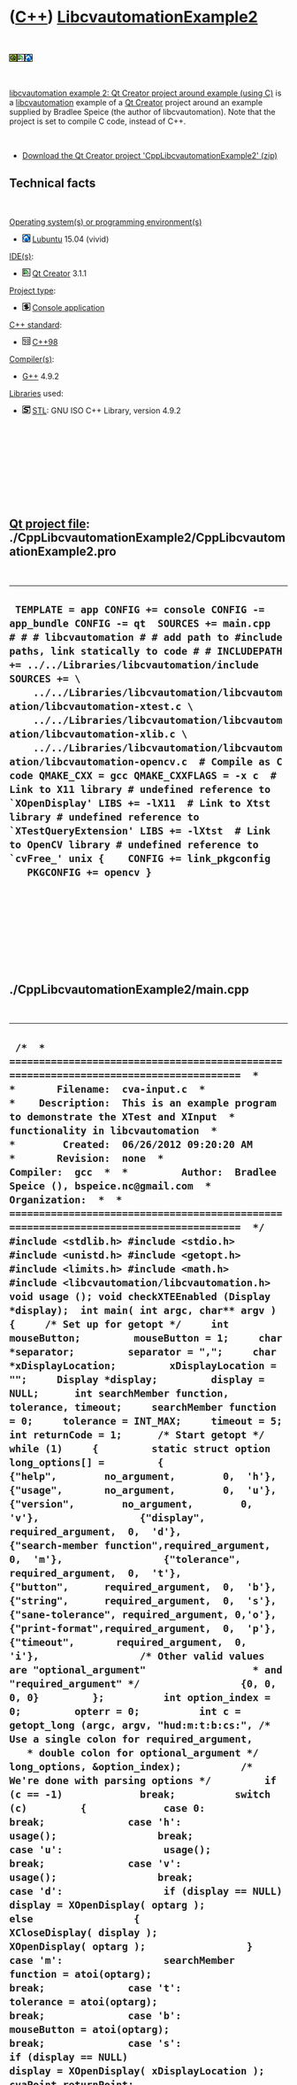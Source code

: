 



 

 

 

 

 

([C++](Cpp.md)) [LibcvautomationExample2](CppLibcvautomationExample2.md)
==========================================================================

 

![Qt](PicQt.png)![Qt
Creator](PicQtCreator.png)![Lubuntu](PicLubuntu.png)

 

[libcvautomation example 2: Qt Creator project around example (using
C)](CppLibcvautomationExample2.md) is a
[libcvautomation](CppLibcvautomation.md) example of a [Qt
Creator](CppQtCreator.md) project around an example supplied by Bradlee
Speice (the author of libcvautomation). Note that the project is set to
compile C code, instead of C++.

 

-   [Download the Qt Creator project
    'CppLibcvautomationExample2' (zip)](CppLibcvautomationExample2.zip)

Technical facts
---------------

 

[Operating system(s) or programming environment(s)](CppOs.md)

-   ![Lubuntu](PicLubuntu.png) [Lubuntu](CppLubuntu.md) 15.04 (vivid)

[IDE(s)](CppIde.md):

-   ![Qt Creator](PicQtCreator.png) [Qt Creator](CppQtCreator.md) 3.1.1

[Project type](CppQtProjectType.md):

-   ![console](PicConsole.png) [Console
    application](CppConsoleApplication.md)

[C++ standard](CppStandard.md):

-   ![C++98](PicCpp98.png) [C++98](Cpp98.md)

[Compiler(s)](CppCompiler.md):

-   [G++](CppGpp.md) 4.9.2

[Libraries](CppLibrary.md) used:

-   ![STL](PicStl.png) [STL](CppStl.md): GNU ISO C++ Library, version
    4.9.2

 

 

 

 

 

[Qt project file](CppQtProjectFile.md): ./CppLibcvautomationExample2/CppLibcvautomationExample2.pro
----------------------------------------------------------------------------------------------------

 

  ------------------------------------------------------------------------------------------------------------------------------------------------------------------------------------------------------------------------------------------------------------------------------------------------------------------------------------------------------------------------------------------------------------------------------------------------------------------------------------------------------------------------------------------------------------------------------------------------------------------------------------------------------------------------------------------------------------------------------------------------------------------------------------------------------------------------------------------------------
  ``  TEMPLATE = app CONFIG += console CONFIG -= app_bundle CONFIG -= qt  SOURCES += main.cpp  # # # libcvautomation # # add path to #include paths, link statically to code # # INCLUDEPATH += ../../Libraries/libcvautomation/include SOURCES += \     ../../Libraries/libcvautomation/libcvautomation/libcvautomation-xtest.c \     ../../Libraries/libcvautomation/libcvautomation/libcvautomation-xlib.c \     ../../Libraries/libcvautomation/libcvautomation/libcvautomation-opencv.c  # Compile as C code QMAKE_CXX = gcc QMAKE_CXXFLAGS = -x c  # Link to X11 library # undefined reference to `XOpenDisplay' LIBS += -lX11  # Link to Xtst library # undefined reference to `XTestQueryExtension' LIBS += -lXtst  # Link to OpenCV library # undefined reference to `cvFree_' unix {    CONFIG += link_pkgconfig    PKGCONFIG += opencv } ``
  ------------------------------------------------------------------------------------------------------------------------------------------------------------------------------------------------------------------------------------------------------------------------------------------------------------------------------------------------------------------------------------------------------------------------------------------------------------------------------------------------------------------------------------------------------------------------------------------------------------------------------------------------------------------------------------------------------------------------------------------------------------------------------------------------------------------------------------------------------

 

 

 

 

 

./CppLibcvautomationExample2/main.cpp
-------------------------------------

 

  ------------------------------------------------------------------------------------------------------------------------------------------------------------------------------------------------------------------------------------------------------------------------------------------------------------------------------------------------------------------------------------------------------------------------------------------------------------------------------------------------------------------------------------------------------------------------------------------------------------------------------------------------------------------------------------------------------------------------------------------------------------------------------------------------------------------------------------------------------------------------------------------------------------------------------------------------------------------------------------------------------------------------------------------------------------------------------------------------------------------------------------------------------------------------------------------------------------------------------------------------------------------------------------------------------------------------------------------------------------------------------------------------------------------------------------------------------------------------------------------------------------------------------------------------------------------------------------------------------------------------------------------------------------------------------------------------------------------------------------------------------------------------------------------------------------------------------------------------------------------------------------------------------------------------------------------------------------------------------------------------------------------------------------------------------------------------------------------------------------------------------------------------------------------------------------------------------------------------------------------------------------------------------------------------------------------------------------------------------------------------------------------------------------------------------------------------------------------------------------------------------------------------------------------------------------------------------------------------------------------------------------------------------------------------------------------------------------------------------------------------------------------------------------------------------------------------------------------------------------------------------------------------------------------------------------------------------------------------------------------------------------------------------------------------------------------------------------------------------------------------------------------------------------------------------------------------------------------------------------------------------------------------------------------------------------------------------------------------------------------------------------------------------------------------------------------------------------------------------------------------------------------------------------------------------------------------------------------------------------------------------------------------------------------------------------------------------------------------------------------------------------------------------------------------------------------------------------------------------------------------------------------------------------------------------------------------------------------------------------------------------------------------------------------------------------------------------------------------------------------------------------------------------------------------------------------------------------------------------------------------------------------------------------------------------------------------------------------------------------------------------------------------------------------------------------------------------------------------------------------------------------------------------------------------------------------------------------------------------------------------------------------------------------------------------------------------------------------------------------------------------------------------------------------------------------------------------------------------------------------------------------------------------------------------------------------------------------------------------------------------------------------------------------------------------------------------------------------------------------------------------------------------------------------------------------------------------------------------------------------------------------------------------------------------------------------------------------------------------------------------------------------------------------------------------------------------------------------------------------------------------------------------------------------------------------------------------------------------------------------------------------------------------------------------------------------------------------------------------------------------------------------------------------------------------------------------------------------------------------------------------------------------------------------------------------------------------------------------------------------------------------------------------------------------------------------------------------------------------------------------------------------------------------------------------------------------------------------------------------------------------------------------------------------------------------------------------------------------------------------------------------------------------------------------------------------------------------------------------------------------------------------------------------------------------------------------------------------------------------------------------------------------------------------------------------------------------------------------------------------------------------------------------------------------------------------------------------------------------------------------------------------------------------------------------------------------------------------------------------------------------------------------------------------------------------------------------------------------------------------------------------------------------------------------------------------------------------------------------------------------------------------------------------------------------------------------------------------------------------------------------------------------------------------------------------------------------------------------------------------------------------------------------------------------------------------------------------------------------------------------------------------------------------------------------------------------------------------------------------------------------------------------------------------------------------------------------------------------------------------------------------------------------------------------------------------------------------------------------------------------------------------------------------------------------------------------------------------------------------------------------------------------------------------------------------------------------------------------------------------------------------------------------------------------------------------------------------------------------------------------------------------------------------------------------------------------------------------------------------------------------------------------------------------------------------------------------------------------------------------------------------------------------------------------------------------------------------------------------------------------------------------------------------------------------------------------------------------------------------------------------------------------------------------------------------------------------------------------------------------------------------------------------------------------------------------------------------------------------------------------------------------------------------------------------------------------------------------------------------------------------------------------------------------------------------------------------------------------------------------------------------------------------------------------------------------------------------------------------------------------------------------------------------------------------------------------------------------------------------------------------------------------------------------------------------------------------------------------------------------------------------------------------------------------------------------------------------------------------------------------------------------------------------------------------------------------------------------------------------------------------------------------------------------------------------------------------------------------------------------------------------------------------------------------------------------------------------------------------------------------------------------------------------------------------------------------------------------------------------------------------------------------------------------------------------------------------------------------------------------------------------------------------------------------------------------------------------------------------------------------------------------------------------------------------------------------------------------------------------------------------------------------------------------------------------------------------------------------------------------------------------------------------------------------------------------------------------------------------------------------------------------------------------------------------------------------------------------------------------------------------------------------------------------------------------------------------------------------------------------------------------------------------------------------------------
  ``  /*  * =====================================================================================  *  *       Filename:  cva-input.c  *  *    Description:  This is an example program to demonstrate the XTest and XInput  *                  functionality in libcvautomation  *  *        Created:  06/26/2012 09:20:20 AM  *       Revision:  none  *       Compiler:  gcc  *  *         Author:  Bradlee Speice (), bspeice.nc@gmail.com  *   Organization:  *  * =====================================================================================  */ #include <stdlib.h> #include <stdio.h> #include <unistd.h> #include <getopt.h> #include <limits.h> #include <math.h>  #include <libcvautomation/libcvautomation.h>  void usage (); void checkXTEEnabled (Display *display);  int main( int argc, char** argv ) {     /* Set up for getopt */     int mouseButton;         mouseButton = 1;     char *separator;         separator = ",";     char *xDisplayLocation;         xDisplayLocation = "";     Display *display;         display = NULL;      int searchMember function, tolerance, timeout;     searchMember function = 0;     tolerance = INT_MAX;     timeout = 5;      int returnCode = 1;      /* Start getopt */     while (1)     {         static struct option long_options[] =         {                 {"help",        no_argument,        0,  'h'},                 {"usage",       no_argument,        0,  'u'},                 {"version",        no_argument,        0,  'v'},                 {"display",     required_argument,  0,  'd'},                 {"search-member function",required_argument,    0,  'm'},                 {"tolerance",   required_argument,  0,  't'},                 {"button",      required_argument,  0,  'b'},                 {"string",      required_argument,  0,  's'},                 {"sane-tolerance", required_argument, 0,'o'},                 {"print-format",required_argument,  0,  'p'},                 {"timeout",       required_argument,  0,  'i'},                 /* Other valid values are "optional_argument"                  * and "required_argument" */                 {0, 0, 0, 0}         };          int option_index = 0;         opterr = 0;          int c = getopt_long (argc, argv, "hud:m:t:b:cs:", /* Use a single colon for required_argument,                                                            * double colon for optional_argument */                             long_options, &option_index);          /* We're done with parsing options */         if (c == -1)             break;          switch (c)         {             case 0:                 break;              case 'h':                 usage();                 break;              case 'u':                 usage();                 break;              case 'v':                 usage();                 break;              case 'd':                 if (display == NULL)                     display = XOpenDisplay( optarg );                 else                 {                     XCloseDisplay( display );                     XOpenDisplay( optarg );                 }              case 'm':                 searchMember function = atoi(optarg);                 break;              case 't':                 tolerance = atoi(optarg);                 break;              case 'b':                 mouseButton = atoi(optarg);                 break;              case 's':                 if (display == NULL)                     display = XOpenDisplay( xDisplayLocation );                 cvaPoint returnPoint;                 returnPoint = xte_commandString( display, optarg, mouseButton, searchMember function, tolerance, timeout );                  if (returnPoint.x == -2 && returnPoint.y == -2)                 {                     /* Not an error, just that the command didn't use returnPoint */                     printf("%s\n", optarg);                     returnCode = 0;                 }                  else if (returnPoint.x != -1 && returnPoint.y != -1)                 {                     printf("%s%s%i%s%i\n", optarg, separator, returnPoint.x, separator, returnPoint.y);                     returnCode = 0;                 }                  break;              case 'o':                 tolerance = atoi(optarg);                 /* Provide a more sane way to configure tolerance:                  * --sane-tolerance=100 ~= INT_MAX */                 tolerance = pow(1.2397076, tolerance);                 break;              case 'i':                 timeout = atoi(optarg);                 break;              case '?':                 /* Error routine */                 break;              default:                 fprintf( stderr, "Unknown option..." );                 exit(0);         };     }      if ( display != NULL )         XCloseDisplay( display );      return returnCode; }  /*  * ===  FUNCTION  ======================================================================  *         Name:  usage  *  Description:  I really shouldn't need to write this  * =====================================================================================  */ void usage ( ) {         fprintf( stderr, "\ Libcvautomation version: %s\n\ cva-input -s <command_string>\n\ \n\ The cva-input program demonstrates the XTest section of libcvautomation.\n\ The return code is 1 if there are no commands given, or if all commands fail.\n\ It is 0 otherwise.\n\ \n\ Usage: \n\ \n\ \t-h, --help:\t\tDisplay this usage message.\n\ \t-u, --usage:\t\tDisplay this usage message.\n\ \t-d, --display:\t\tSpecify the X display to use.\n\ \t-m, --search-member function:\tSpecify a member function to search by. See `cva-match --help\'\n\ \t\t\t\tfor more information on this.\n\ \t-t, --tolerance:\tSpecify how strict the match is.\n\ \t-b, --button:\t\tSpecify the mouse button to press (default 1).\n\ \t-c, --center:\t\tInstead of matching the top-left corner of an image,\n\ \t\t\t\tmatch the center of the image.\n\ \t-o, --sane-tolerance:\tSet the tolerance using a scale of 1-100,\n\ \t-i, --timeout:\t\tSpecify the timeout to use when using the 'waitfor' function\n\ \t-s, --string:\t\tCommand string - see below.\n\ \t\t\t\tPlease make sure to use the '-t' or '-o' options when using this.\n\ \n\ This program works kind of like a mini-language. All options\n\ are parsed left-to-right, and executed right there. Thus, specifying \"--display\"\n\ at different places in the options will cause this program to use the most recent\n\ given display.\n\ Available commands:\n\ \tmouseclick:\tClick the mouse in-place.\n\ \timouseclick:\tClick the mouse at an image's top-left corner.\n\ \ticmouseclick:\tClick the mouse at an image's center.\n\ \tmousexy:\tMove the mouse to the given coordinate.\n\ \tmouserxy:\tMove the mouse by the given x and y values (relative motion).\n\ \tmouseimage:\tMove the mouse to an image's top-left corner.\n\ \tcmouseimage:\tMove the mouse to an image's center.\n\ \tmousedown:\tPush and leave down a mouse button.\n\ \tmouseup:\tRelease a mouse button.\n\ \tmousejiggle:\tJiggle the mouse (helps to activate some widgets).\n\ \tmousescrollu:\tScroll the mouse wheel up.\n\ \tmousescrolld:\tScroll the mouse wheel down.\n\ \tmouselocation:\tReturn the location of the mouse.\n\ \tkeyclick:\tClick a keyboard button.\n\ \tkeydown:\tPush and leave down a keyboard button.\n\ \tkeyup:\tRelease a keyboard button.\n\ \tkeystring:\tInput a string of keys to X11.\n\ \twaitfor:\tWait for an image to be displayed.\n\ \n\ If you have any questions, comments, concerns, email <%s>.\n\n", LIBCVAUTOMATION_VERSION, LIBCVAUTOMATION_BUGREPORT );      exit (0);  }       /* -----  end of function usage  ----- */  void checkXTEEnabled ( Display *display ) {     /* Make sure we have the XTest Extensions enabled.      * This is a quick wrapper. */     if (! xte_XTestSupported( display ))     {         printf("The XTest extension is not supported! Aborting...");         exit(255);     } }  /* Doxygen Information */ /** \file cva-input.c  * \brief The cva-input program to demonstrate Libcvautomation's XTest functionality  * \author Bradlee Speice <bspeice@uncc.edu>  */  /* The biggest purpose of documenting this code is to trick doxygen into making a man page for it. */ /** \page cva-input  *  * \author Bradlee Speice <bspeice@uncc.edu>  * \section usage Usage:  * This program works kind of like a mini-language. All options are parsed left-to-right, and executed right there. Thus, specifying "--display" at different places in the options will cause this program to use the most recent given display.  * The return code is 1 if there are no commands given, or if all commands fail. It is 0 otherwise.  * \section example Example Usage:  * Click the mouse:  *  * cva-input -s 'click 1'  *  * Press key 'a':  *  * cva-input -s 'keyclick a'  *  * \section options Full Options:  *  * -h, --help:            Display this usage message.  *  * -u, --usage:           Display this usage message.  *  * -d, --display:     Specify the X display to use.  *  * -m, --search-member function:  Specify a member function to search by. See <tt>cva-match --help</tt> for more information on this.  *  * -t, --tolerance:       Specify how strict the match is.  *  * -b, --button:      Specify the mouse button to press (default 1).  *  * -c, --center:      Instead of matching the top-left corner of an image, match the center of the image.  *  * -o, --sane-tolerance: Set the tolerance using a scale of 1-100, rather than INT_MIN to INT_MAX (100 ~= INT_MAX)  *  * -s, --string:      Command string - see below.  *  * -i, --timeout:       Specify the timeout to use when using the 'waitfor' command  *  *  * \section commands Full Command List:  * \c mouseclick:   Click the mouse in-place.  *  * \c imouseclick:  Click the mouse at an image's top-left corner.  *  * \c icmouseclick: Click the mouse at an image's center.  *  * \c mousexy:  Move the mouse to the given coordinate.  *  * \c mouserxy: Move the mouse by the given x and y values (relative motion).  *  * \c mouseimage:   Move the mouse to an image's top-left corner.  *  * \c cmouseimage:  Move the mouse to an image's center.  *  * \c mousedown:    Push and leave down a mouse button.  *  * \c mouseup:  Release a mouse button.  *  * \c mousejiggle:  Jiggle the mouse (helps to activate some widgets).  *  * \c mousescrollu: Scroll the mouse wheel up  *  * \c mousescrolld: Scroll the mouse wheel down  *  * \c mouselocation: Return the current location of the mouse  *  * \c keyclick: Click a keyboard button.  *  * \c keydown:  Push and leave down a keyboard button.  *  * \c keyup:    Release a keyboard button.  *  * \c keystring:    Input a string of keys to X11.  *  * \c waitfor:  Wait for an image to be displayed  *  * \section contact Contact Information:  * Questions? Comments? Concerns? Suggestions? Send all feedback to Bradlee Speice at <bspeice@uncc.edu>  */ ``
  ------------------------------------------------------------------------------------------------------------------------------------------------------------------------------------------------------------------------------------------------------------------------------------------------------------------------------------------------------------------------------------------------------------------------------------------------------------------------------------------------------------------------------------------------------------------------------------------------------------------------------------------------------------------------------------------------------------------------------------------------------------------------------------------------------------------------------------------------------------------------------------------------------------------------------------------------------------------------------------------------------------------------------------------------------------------------------------------------------------------------------------------------------------------------------------------------------------------------------------------------------------------------------------------------------------------------------------------------------------------------------------------------------------------------------------------------------------------------------------------------------------------------------------------------------------------------------------------------------------------------------------------------------------------------------------------------------------------------------------------------------------------------------------------------------------------------------------------------------------------------------------------------------------------------------------------------------------------------------------------------------------------------------------------------------------------------------------------------------------------------------------------------------------------------------------------------------------------------------------------------------------------------------------------------------------------------------------------------------------------------------------------------------------------------------------------------------------------------------------------------------------------------------------------------------------------------------------------------------------------------------------------------------------------------------------------------------------------------------------------------------------------------------------------------------------------------------------------------------------------------------------------------------------------------------------------------------------------------------------------------------------------------------------------------------------------------------------------------------------------------------------------------------------------------------------------------------------------------------------------------------------------------------------------------------------------------------------------------------------------------------------------------------------------------------------------------------------------------------------------------------------------------------------------------------------------------------------------------------------------------------------------------------------------------------------------------------------------------------------------------------------------------------------------------------------------------------------------------------------------------------------------------------------------------------------------------------------------------------------------------------------------------------------------------------------------------------------------------------------------------------------------------------------------------------------------------------------------------------------------------------------------------------------------------------------------------------------------------------------------------------------------------------------------------------------------------------------------------------------------------------------------------------------------------------------------------------------------------------------------------------------------------------------------------------------------------------------------------------------------------------------------------------------------------------------------------------------------------------------------------------------------------------------------------------------------------------------------------------------------------------------------------------------------------------------------------------------------------------------------------------------------------------------------------------------------------------------------------------------------------------------------------------------------------------------------------------------------------------------------------------------------------------------------------------------------------------------------------------------------------------------------------------------------------------------------------------------------------------------------------------------------------------------------------------------------------------------------------------------------------------------------------------------------------------------------------------------------------------------------------------------------------------------------------------------------------------------------------------------------------------------------------------------------------------------------------------------------------------------------------------------------------------------------------------------------------------------------------------------------------------------------------------------------------------------------------------------------------------------------------------------------------------------------------------------------------------------------------------------------------------------------------------------------------------------------------------------------------------------------------------------------------------------------------------------------------------------------------------------------------------------------------------------------------------------------------------------------------------------------------------------------------------------------------------------------------------------------------------------------------------------------------------------------------------------------------------------------------------------------------------------------------------------------------------------------------------------------------------------------------------------------------------------------------------------------------------------------------------------------------------------------------------------------------------------------------------------------------------------------------------------------------------------------------------------------------------------------------------------------------------------------------------------------------------------------------------------------------------------------------------------------------------------------------------------------------------------------------------------------------------------------------------------------------------------------------------------------------------------------------------------------------------------------------------------------------------------------------------------------------------------------------------------------------------------------------------------------------------------------------------------------------------------------------------------------------------------------------------------------------------------------------------------------------------------------------------------------------------------------------------------------------------------------------------------------------------------------------------------------------------------------------------------------------------------------------------------------------------------------------------------------------------------------------------------------------------------------------------------------------------------------------------------------------------------------------------------------------------------------------------------------------------------------------------------------------------------------------------------------------------------------------------------------------------------------------------------------------------------------------------------------------------------------------------------------------------------------------------------------------------------------------------------------------------------------------------------------------------------------------------------------------------------------------------------------------------------------------------------------------------------------------------------------------------------------------------------------------------------------------------------------------------------------------------------------------------------------------------------------------------------------------------------------------------------------------------------------------------------------------------------------------------------------------------------------------------------------------------------------------------------------------------------------------------------------------------------------------------------------------------------------------------------------------------------------------------------------------------------------------------------------------------------------------------------------------------------------------------------------------------------------------------------------------------------------------------------------------------------------------------------------------------------------------------------------------------------------------------------------------------------------------------------------------------------------------------------------------------------------------------------------------------------------------------------------------------------------------------------------------------------------------------------------------------------------------------------------------------------------------------------------------------------------------------------------------------------------------------------------------------------------------------------------------------------

 

 

 

 

 

./CppLibcvautomationExample2/CppLibcvautomationExample2.sh
----------------------------------------------------------

 

  ----------------------------------------------------------------------------------------------------------------------------------------------------------------------------------------------------------------------
  ` #!/bin/sh ./CppLibcvautomationExample2 -s "mouselocation"  ./CppLibcvautomationExample2 -s "mousexy 100 100"  ./CppLibcvautomationExample2 -s "mouseclick" ./CppLibcvautomationExample2 -s "mouselocation"   exit`
  ----------------------------------------------------------------------------------------------------------------------------------------------------------------------------------------------------------------------

 

 

 

 

 





 




This page has been created by the [tool](Tools.md)
[CodeToHtml](ToolCodeToHtml.md)
